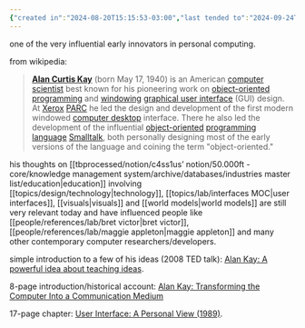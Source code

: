 ```yaml
---
{"created in":"2024-08-20T15:15:53-03:00","last tended to":"2024-09-24T16:21:14-03:00","tags":["person","lab","interfacedesign","research","learning","visuallearning","design","technology","🌱"],"dg-publish":true,"notestage":["🌱"],"permalink":"/people/references/lab/alan-kay/","dgPassFrontmatter":true,"created":"2024-08-20T15:15:53.471-03:00","updated":"2024-09-24T16:21:14.438-03:00"}
---
```


one of the very influential early innovators in personal computing.

from wikipedia:
> [**Alan Curtis Kay**](https://en.wikipedia.org/wiki/Alan_Kay) (born May 17, 1940) is an American [computer scientist](https://en.wikipedia.org/wiki/Computer_scientist "Computer scientist") best known for his pioneering work on [object-oriented programming](https://en.wikipedia.org/wiki/Object-oriented_programming "Object-oriented programming") and [windowing](https://en.wikipedia.org/wiki/Window_(computing) "Window (computing)") [graphical user interface](https://en.wikipedia.org/wiki/Graphical_user_interface "Graphical user interface") (GUI) design. At [Xerox](https://en.wikipedia.org/wiki/Xerox "Xerox") [PARC](https://en.wikipedia.org/wiki/PARC_(company) "PARC (company)") he led the design and development of the first modern windowed [computer desktop](https://en.wikipedia.org/wiki/Desktop_metaphor "Desktop metaphor") interface. There he also led the development of the influential [object-oriented](https://en.wikipedia.org/wiki/Object-oriented_programming "Object-oriented programming") [programming language](https://en.wikipedia.org/wiki/Programming_language "Programming language") [Smalltalk](https://en.wikipedia.org/wiki/Smalltalk "Smalltalk"), both personally designing most of the early versions of the language and coining the term "object-oriented."

his thoughts on [[tbprocessed/notion/c4ss1us’ notion/50.000ft - core/knowledge management system/archive/databases/industries master list/education\|education]] involving [[topics/design/technology\|technology]], [[topics/lab/interfaces MOC\|user interfaces]], [[visuals\|visuals]] and [[world models\|world models]] are still very relevant today and have influenced people like [[people/references/lab/bret victor\|bret victor]], [[people/references/lab/maggie appleton\|maggie appleton]] and many other contemporary computer researchers/developers.

simple introduction to a few of his ideas (2008 TED talk): [Alan Kay: A powerful idea about teaching ideas](https://www.youtube.com/watch?v=Eg_ToU7m1MI).

8-page introduction/historical account: [Alan Kay: Transforming the Computer Into a Communication Medium](https://ethw.org/w/images/2/23/Barnes.pdf)

17-page chapter: [User Interface: A Personal View (1989)](http://worrydream.com/refs/Kay%20-%20User%20Interface,%20a%20Personal%20View.pdf).